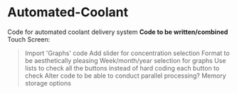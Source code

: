 # Automated-Coolant
Code for automated coolant delivery system
**Code to be written/combined**
Touch Screen:
  > Import 'Graphs' code
  > Add slider for concentration selection
  > Format to be aesthetically pleasing
  > Week/month/year selection for graphs
  > Use lists to check all the buttons instead of hard coding each button to check
Alter code to be able to conduct parallel processing?
Memory storage options
